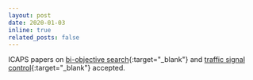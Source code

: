 ```yaml
---
layout: post
date: 2020-01-03
inline: true
related_posts: false
---
```


ICAPS papers on [bi-objective search](/assets/pdf/icaps-Ulloa0BZSK20.pdf){:target="_blank"} and [traffic signal control](/assets/pdf/icaps-DhamijaGV020.pdf){:target="_blank"}  accepted.